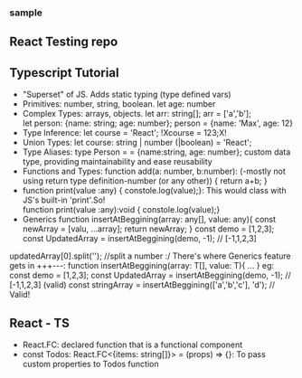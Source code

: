 ### sample
## React Testing repo

## Typescript Tutorial
- "Superset" of JS. Adds static typing (type defined vars)
- Primitives: number, string, boolean. let age: number
- Complex Types: arrays, objects. let arr: string[]; arr = ['a','b']; \
let person: {name: string; age: number}; person = {name: 'Max', age: 12}
- Type Inference: let course = 'React'; !Xcourse = 123;X!
- Union Types: let course: string | number (|boolean) = 'React';
- Type Aliases: type Person = = {name:string, age: number}; custom data type, providing maintainability and ease reusability
- Functions and Types: function add(a: number, b:number): (-mostly not using return type definition-number (or any other)) { return a+b; }
- function print(value :any) { constole.log(value);}: This would class with JS's built-in 'print'.So! \
function print(value :any):void { constole.log(value);}
- Generics
function insertAtBeggining(array: any[], value: any){
    const newArray = [valu, ...array];
    return newArray;
}
const demo = [1,2,3];
const UpdatedArray = insertAtBeggining(demo, -1); // [-1,1,2,3]

updatedArray[0].split(''); //split a number :/ There's where Generics feature gets in
+++---: function insertAtBeggining<T>(array: T[], value: T){ ... }
eg:
const demo = [1,2,3];
const UpdatedArray = insertAtBeggining(demo, -1); // [-1,1,2,3] (valid)
const stringArray = insertAtBeggining(['a','b','c'], 'd'); // Valid!

## React - TS
- React.FC: declared function that is a functional component
- const Todos: React.FC<{items: string[]}> = (props) => {}: To pass custom properties to Todos function
